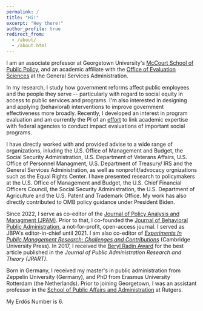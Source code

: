 ```yaml
---
permalink: /
title: "Hi!"
excerpt: "Hey there!"
author_profile: true
redirect_from: 
  - /about/
  - /about.html
---
```


I am an associate professor at Georgetown University's <a href="https://mccourt.georgetown.edu" target="_blank">McCourt School of Public Policy</a>, and an academic affiliate with the <a href="https://oes.gsa.gov" target="_blank">Office of Evaluation Sciences</a> at the General Services Administration.

In my research, I study how government reforms affect public employees and the people they serve -- particularly with regard to social equity in access to public services and programs. I'm also interested in designing and applying (behavioral) interventions to improve government effectiveness more broadly. Recently, I developed an interest in program evaluation and am currently the PI of an <a href="https://mccourt.georgetown.edu/news/finding-out-what-works/" target="_blank">effort</a> to link academic expertise with federal agencies to conduct impact evaluations of important social programs.

I have directly worked with and provided advise to a wide range of organizations, inluding the U.S. Office of Management and Budget, the Social Security Administration, U.S. Department of Veterans Affairs, U.S. Office of Personnel Managment, U.S. Department of Treasury/ IRS and the General Services Administration, as well as nonprofit/advocacy orgnizations such as the Equal Rights Center.  I have presented research to policymakers at the U.S. Office of Management and Budget, the U.S. Chief Financial Officers Council, the Social Security Administration, the U.S. Department of Agriculture and the U.S. Patent and Trademark Office.  My work has also directly contributed to OMB policy guidance under President Biden.

Since 2022, I serve as co-editor of the <a href="https://onlinelibrary.wiley.com/journal/15206688" target="_blank">Journal of Policy Analysis and Managment (JPAM)</a>. Prior to that, I co-founded the <a href="http://www.journal-bpa.org" target="_blank">Journal of Behavioral Public Administration</a>, a not-for-profit, open-access journal. I served as JBPA's editor-in-chief until 2021. I am also co-editor of <a href="https://www.cambridge.org/core/books/experiments-in-public-management-research/8DB826A84D228568AAEC69732C72F1EC" target="_blank">*Experiments In Public Management Research: Challenges and Contributions*</a> (Cambridge University Press). In 2017, I received the <a href="http://pmranet.org/awards/" target="_blank">Beryl Radin Award</a> for the best article published in the *Journal of Public Administration Research and Theory (JPART)*. 

Born in Germany, I received my master's in public administration from Zeppelin University (Germany), and PhD from Erasmus University Rotterdam (the Netherlands). Prior to joining Georgetown, I was an assistant professor in the <a href="https://spaa.newark.rutgers.edu" target="_blank">School of Public Affairs and Administration</a> at Rutgers. 

My Erdős Number is 6.
